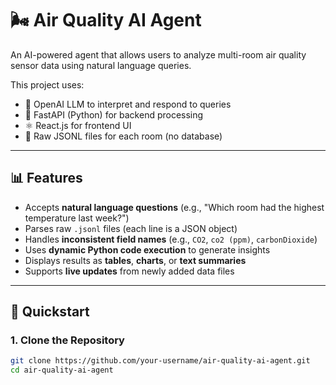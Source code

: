# 🌬️ Air Quality AI Agent

An AI-powered agent that allows users to analyze multi-room air quality sensor data using natural language queries.

This project uses:
- 🧠 OpenAI LLM to interpret and respond to queries
- 🐍 FastAPI (Python) for backend processing
- ⚛️ React.js for frontend UI
- 📂 Raw JSONL files for each room (no database)

---

## 📊 Features

- Accepts **natural language questions** (e.g., "Which room had the highest temperature last week?")
- Parses raw `.jsonl` files (each line is a JSON object)
- Handles **inconsistent field names** (e.g., `CO2`, `co2 (ppm)`, `carbonDioxide`)
- Uses **dynamic Python code execution** to generate insights
- Displays results as **tables**, **charts**, or **text summaries**
- Supports **live updates** from newly added data files

---

## 🚀 Quickstart

### 1. Clone the Repository

```bash
git clone https://github.com/your-username/air-quality-ai-agent.git
cd air-quality-ai-agent
